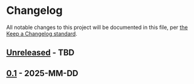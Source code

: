 # Changelog

All notable changes to this project will be documented in this file, per [the Keep a Changelog standard](http://keepachangelog.com/).

## [Unreleased] - TBD

## [0.1] - 2025-MM-DD

[Unreleased]: https://github.com/10up/PDF-accessibility-checker/compare/trunk...develop
[1.0.0]: https://github.com/10up/PDF-accessibility-checker/compare/0.2...1.0.0
[0.2]: https://github.com/10up/PDF-accessibility-checker/compare/<commit-hash-here>...0.2
[0.1]: https://github.com/10up/PDF-accessibility-checker/tree/<commit-hash-here>